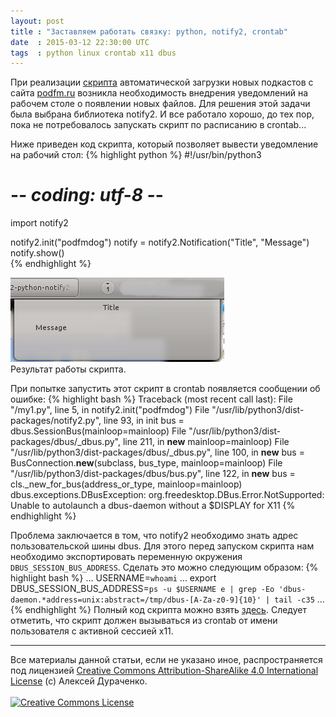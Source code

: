 ```yaml
---
layout: post
title : "Заставляем работать связку: python, notify2, crontab"
date  : 2015-03-12 22:30:00 UTC
tags  : python linux crontab x11 dbus
---
```


При реализации [скрипта](https://github.com/AlekseyDurachenko/podfmdog)
автоматической загрузки новых подкастов с сайта [podfm.ru](http://podfm.ru)
возникла необходимость внедрения уведомлений на рабочем столе о появлении новых файлов. 
Для решения этой задачи была выбрана библиотека notify2. И все работало хорошо, до тех пор, 
пока не потребовалось запускать скрипт по расписанию в crontab...

<!--more-->

Ниже приведен код скрипта, который позволяет вывести уведомление на рабочий стол:
{% highlight python %}
#!/usr/bin/python3
# -*- coding: utf-8 -*-
import notify2

notify2.init("podfmdog")
notify = notify2.Notification("Title", "Message")
notify.show()                  
{% endhighlight %}

<div class="post-image">
<img src="/img/posts/2015-03-12-python-notify2-crontab/screenshot-notify2.png">
<div class="post-image-caption">Результат работы скрипта.</div>
</div>


При попытке запустить этот скрипт в crontab появляется сообщении об ошибке:
{% highlight bash %}
Traceback (most recent call last):
  File "<PATH>/my1.py", line 5, in <module>
    notify2.init("podfmdog")
  File "/usr/lib/python3/dist-packages/notify2.py", line 93, in init
    bus = dbus.SessionBus(mainloop=mainloop)
  File "/usr/lib/python3/dist-packages/dbus/_dbus.py", line 211, in __new__
    mainloop=mainloop)
  File "/usr/lib/python3/dist-packages/dbus/_dbus.py", line 100, in __new__
    bus = BusConnection.__new__(subclass, bus_type, mainloop=mainloop)
  File "/usr/lib/python3/dist-packages/dbus/bus.py", line 122, in __new__
    bus = cls._new_for_bus(address_or_type, mainloop=mainloop)
dbus.exceptions.DBusException: org.freedesktop.DBus.Error.NotSupported: Unable to autolaunch a dbus-daemon without a $DISPLAY for X11
{% endhighlight %}

Проблема заключается в том, что notify2 необходимо знать адрес пользовательской
шины dbus. Для этого перед запуском скрипта нам необходимо экспортировать 
переменную окружения `DBUS_SESSION_BUS_ADDRESS`. Сделать это можно следующим образом:
{% highlight bash %}
...
USERNAME=`whoami`
...
export DBUS_SESSION_BUS_ADDRESS=`ps -u $USERNAME e | grep -Eo 'dbus-daemon.*address=unix:abstract=/tmp/dbus-[A-Za-z0-9]{10}' | tail -c35`
...
{% endhighlight %}
Полный код скрипта можно взять [здесь](https://gist.github.com/AlekseyDurachenko/2027114608e4863eb038). 
Следует отметить, что скрипт должен вызываться из crontab от имени пользователя с активной 
сессией x11.


<hr>
<div class="copyright">
Все материалы данной статьи, если не указано иное, распространяется под лицензией <a rel="license" href="http://creativecommons.org/licenses/by-sa/4.0/">Creative Commons Attribution-ShareAlike 4.0 International License</a>
(c) Алексей Дураченко.
<br>
<br>
<a rel="license" href="http://creativecommons.org/licenses/by-sa/4.0/"><img alt="Creative Commons License" style="border-width:0" src="https://i.creativecommons.org/l/by-sa/4.0/88x31.png" /></a>
</div>
